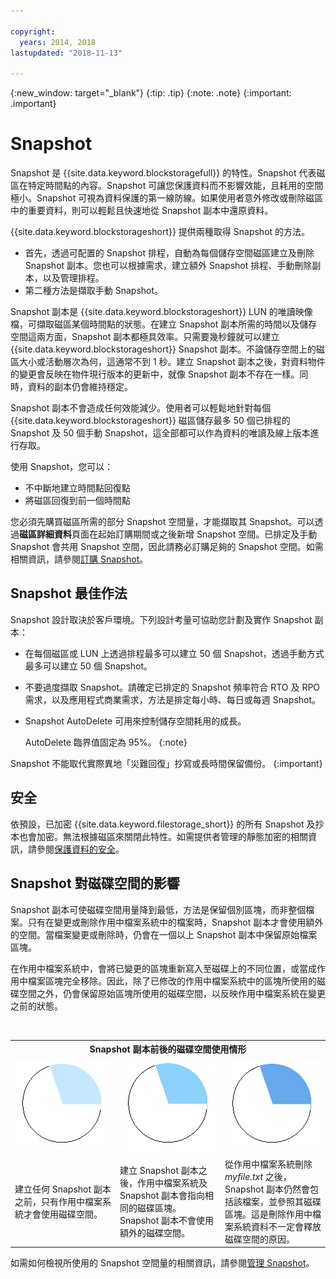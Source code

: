 ```yaml
---

copyright:
  years: 2014, 2018
lastupdated: "2018-11-13"

---
```

{:new_window: target="_blank"}
{:tip: .tip}
{:note: .note}
{:important: .important}

# Snapshot

Snapshot 是 {{site.data.keyword.blockstoragefull}} 的特性。Snapshot 代表磁區在特定時間點的內容。Snapshot 可讓您保護資料而不影響效能，且耗用的空間極小。Snapshot 可視為資料保護的第一線防線。如果使用者意外修改或刪除磁區中的重要資料，則可以輕鬆且快速地從 Snapshot 副本中還原資料。

{{site.data.keyword.blockstorageshort}} 提供兩種取得 Snapshot 的方法。


* 首先，透過可配置的 Snapshot 排程，自動為每個儲存空間磁區建立及刪除 Snapshot 副本。您也可以根據需求，建立額外 Snapshot 排程、手動刪除副本，以及管理排程。
* 第二種方法是擷取手動 Snapshot。

Snapshot 副本是 {{site.data.keyword.blockstorageshort}} LUN 的唯讀映像檔，可擷取磁區某個時間點的狀態。在建立 Snapshot 副本所需的時間以及儲存空間這兩方面，Snapshot 副本都極具效率。只需要幾秒鐘就可以建立 {{site.data.keyword.blockstorageshort}} Snapshot 副本。不論儲存空間上的磁區大小或活動層次為何，這通常不到 1 秒。建立 Snapshot 副本之後，對資料物件的變更會反映在物件現行版本的更新中，就像 Snapshot 副本不存在一樣。同時，資料的副本仍會維持穩定。

Snapshot 副本不會造成任何效能減少。使用者可以輕鬆地針對每個 {{site.data.keyword.blockstorageshort}} 磁區儲存最多 50 個已排程的 Snapshot 及 50 個手動 Snapshot，這全部都可以作為資料的唯讀及線上版本進行存取。

使用 Snapshot，您可以：

- 不中斷地建立時間點回復點
- 將磁區回復到前一個時間點

您必須先購買磁區所需的部分 Snapshot 空間量，才能擷取其 Snapshot。可以透過**磁區詳細資料**頁面在起始訂購期間或之後新增 Snapshot 空間。已排定及手動 Snapshot 會共用 Snapshot 空間，因此請務必訂購足夠的 Snapshot 空間。如需相關資訊，請參閱[訂購 Snapshot](ordering-snapshots.html)。

## Snapshot 最佳作法

Snapshot 設計取決於客戶環境。下列設計考量可協助您計劃及實作 Snapshot 副本：
- 在每個磁區或 LUN 上透過排程最多可以建立 50 個 Snapshot，透過手動方式最多可以建立 50 個 Snapshot。
- 不要過度擷取 Snapshot。請確定已排定的 Snapshot 頻率符合 RTO 及 RPO 需求，以及應用程式商業需求，方法是排定每小時、每日或每週 Snapshot。
- Snapshot AutoDelete 可用來控制儲存空間耗用的成長。<br/>

  AutoDelete 臨界值固定為 95%。
  {:note}

Snapshot 不能取代實際異地「災難回復」抄寫或長時間保留備份。
{:important}

## 安全

依預設，已加密 {{site.data.keyword.filestorage_short}} 的所有 Snapshot 及抄本也會加密。無法根據磁區來關閉此特性。如需提供者管理的靜態加密的相關資訊，請參閱[保護資料的安全](block-file-storage-encryption-rest.html)。

## Snapshot 對磁碟空間的影響

Snapshot 副本可使磁碟空間用量降到最低，方法是保留個別區塊，而非整個檔案。只有在變更或刪除作用中檔案系統中的檔案時，Snapshot 副本才會使用額外的空間。當檔案變更或刪除時，仍會在一個以上 Snapshot 副本中保留原始檔案區塊。

在作用中檔案系統中，會將已變更的區塊重新寫入至磁碟上的不同位置，或當成作用中檔案區塊完全移除。因此，除了已修改的作用中檔案系統中的區塊所使用的磁碟空間之外，仍會保留原始區塊所使用的磁碟空間，以反映作用中檔案系統在變更之前的狀態。

<table>
    <colgroup>
      <col style="width: 33.3%;"/>
      <col style="width: 33.3%;"/>
      <col style="width: 33.3%;"/>
    </colgroup>
      <tr>
        <th colspan="3" style="border: 0.0px;text-align: center;">Snapshot 副本前後的磁碟空間使用情形</th>
     </tr><tr>
        <td style="border: 0.0px;text-align: center;"><img src="/images/bfcircle1.png" alt="Snapshot 副本之前"></td>
        <td style="border: 0.0px;text-align: center;"><img src="/images/bfcircle3.png" alt="Snapshot 副本之後"></td>
        <td style="border: 0.0px;text-align: center;"><img src="/images/bfcircle2.png" alt="Snapshot 副本之後的變更"></td>
     </tr><tr>
        <td style="border: 0.0px;">建立任何 Snapshot 副本之前，只有作用中檔案系統才會使用磁碟空間。</td>
        <td style="border: 0.0px;">建立 Snapshot 副本之後，作用中檔案系統及 Snapshot 副本會指向相同的磁碟區塊。Snapshot 副本不會使用額外的磁碟空間。</td>
        <td style="border: 0.0px;">從作用中檔案系統刪除 <i>myfile.txt</i> 之後，Snapshot 副本仍然會包括該檔案，並參照其磁碟區塊。這是刪除作用中檔案系統資料不一定會釋放磁碟空間的原因。</td>
      </tr>
</table>

如需如何檢視所使用的 Snapshot 空間量的相關資訊，請參閱[管理 Snapshot](working-with-snapshots.html)。
